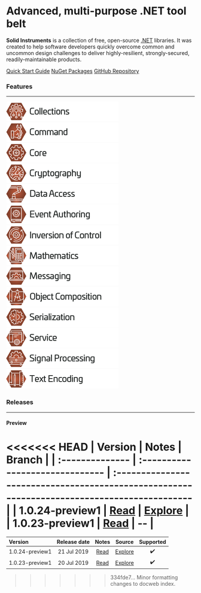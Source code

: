 <!--
Copyright (c) RapidField LLC. Licensed under the MIT License. See LICENSE.txt in the project root for license information.
-->

# Advanced, multi-purpose .NET tool belt

**Solid Instruments** is a collection of free, open-source [.NET](https://dotnet.microsoft.com/learn/dotnet/what-is-dotnet) libraries. It was created to help software developers quickly overcome common and uncommon design challenges to deliver highly-resilient, strongly-secured, readily-maintainable products.

<span class="linkbuttongroup">
<a class="linkbutton" href="articles/QuickStartGuide.html">Quick Start Guide</a>
<a class="linkbutton" href="https://www.nuget.org/packages?q=RapidField.SolidInstruments">NuGet Packages</a>
<a class="linkbutton" href="https://www.github.com/RapidField/solid-instruments">GitHub Repository</a>
</span>

### Features
- - -

[![Collections label](images/Label.Collections.300w.png)](https://www.solidinstruments.com/api/RapidField.SolidInstruments.Collections.html)
[![Command label](images/Label.Command.300w.png)](https://www.solidinstruments.com/api/RapidField.SolidInstruments.Command.html)
[![Core label](images/Label.Core.300w.png)](https://www.solidinstruments.com/api/RapidField.SolidInstruments.Core.html)
[![Cryptography label](images/Label.Cryptography.300w.png)](https://www.solidinstruments.com/api/RapidField.SolidInstruments.Cryptography.html)
[![Data Access label](images/Label.DataAccess.300w.png)](https://www.solidinstruments.com/api/RapidField.SolidInstruments.DataAccess.html)
[![Event Authoring label](images/Label.EventAuthoring.300w.png)](https://www.solidinstruments.com/api/RapidField.SolidInstruments.EventAuthoring.html)
[![Inversion of Control label](images/Label.InversionOfControl.300w.png)](https://www.solidinstruments.com/api/RapidField.SolidInstruments.InversionOfControl.html)
[![Mathematics label](images/Label.Mathematics.300w.png)](https://www.solidinstruments.com/api/RapidField.SolidInstruments.Mathematics.html)
[![Messaging label](images/Label.Messaging.300w.png)](https://www.solidinstruments.com/api/RapidField.SolidInstruments.Messaging.html)
[![Object Composition label](images/Label.ObjectComposition.300w.png)](https://www.solidinstruments.com/api/RapidField.SolidInstruments.ObjectComposition.html)
[![Serialization label](images/Label.Serialization.300w.png)](https://www.solidinstruments.com/api/RapidField.SolidInstruments.Serialization.html)
[![Service label](images/Label.Service.300w.png)](https://www.solidinstruments.com/api/RapidField.SolidInstruments.Service.html)
[![Signal Processing label](images/Label.SignalProcessing.300w.png)](https://www.solidinstruments.com/api/RapidField.SolidInstruments.SignalProcessing.html)
[![Text Encoding label](images/Label.TextEncoding.300w.png)](https://www.solidinstruments.com/api/RapidField.SolidInstruments.TextEncoding.html)

### Releases
- - -

#### Preview

<<<<<<< HEAD
| Version         | Notes                           | Branch                                                                                       |
| :-------------- | :------------------------------ | :------------------------------------------------------------------------------------------- |
| 1.0.24-preview1 | [Read](releasenotes/v1.0.24.md) | [Explore](https://www.github.com/RapidField/solid-instruments/tree/release/v1.0.24-preview1) |
| 1.0.23-preview1 | [Read](releasenotes/v1.0.23.md) | --                                                                                           |
=======
| Version         | Release date | Notes                           | Source                                                                           | Supported          |
| :-------------- | :----------: | :-----------------------------: | :------------------------------------------------------------------------------: | :----------------: |
| 1.0.24-preview1 | 21 Jul 2019  | [Read](releasenotes/v1.0.24.md) | [Explore](https://github.com/RapidField/solid-instruments/tree/v1.0.24-preview1) | :heavy_check_mark: |
| 1.0.23-preview1 | 20 Jul 2019  | [Read](releasenotes/v1.0.23.md) | [Explore](https://github.com/RapidField/solid-instruments/tree/v1.0.23-preview1) | :heavy_check_mark: |
>>>>>>> 334fde7... Minor formatting changes to docweb index.
